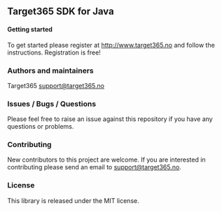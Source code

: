 ## Target365 SDK for Java

#### Getting started

To get started please register at <http://www.target365.no> and follow the instructions. Registration is free!

### Authors and maintainers

Target365 <support@target365.no>

### Issues / Bugs / Questions

Please feel free to raise an issue against this repository if you have any questions or problems.

### Contributing

New contributors to this project are welcome. If you are interested in contributing please
send an email to support@target365.no.

### License

This library is released under the MIT license.